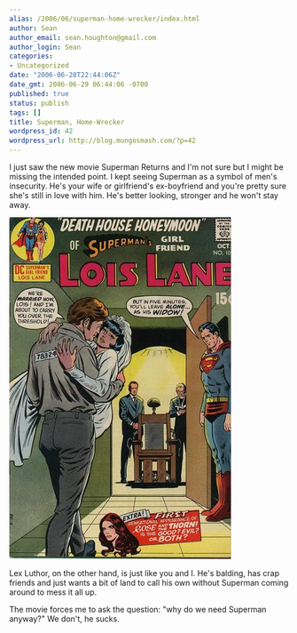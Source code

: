 ```yaml
---
alias: /2006/06/superman-home-wrecker/index.html
author: Sean
author_email: sean.houghton@gmail.com
author_login: Sean
categories:
- Uncategorized
date: "2006-06-28T22:44:06Z"
date_gmt: 2006-06-29 06:44:06 -0700
published: true
status: publish
tags: []
title: Superman, Home-Wrecker
wordpress_id: 42
wordpress_url: http://blog.mungosmash.com/?p=42
---
```

I just saw the new movie Superman Returns and I'm not sure but I might be missing the intended point.  I kept seeing Superman as a symbol of men's insecurity.  He's your wife or girlfriend's ex-boyfriend and you're pretty sure she's still in love with him.  He's better looking, stronger and he won't stay away.

![](1296_4_105.jpg)

Lex Luthor, on the other hand, is just like you and I.  He's balding, has crap friends and just wants a bit of land to call his own without Superman coming around to mess it all up.

The movie forces me to ask the question: "why do we need Superman anyway?"  We don't, he sucks.

